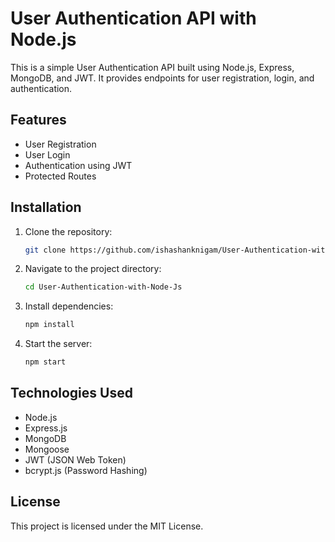 # User Authentication API with Node.js

This is a simple User Authentication API built using Node.js, Express, MongoDB, and JWT. It provides endpoints for user registration, login, and authentication.

## Features
- User Registration
- User Login
- Authentication using JWT
- Protected Routes

## Installation

1. Clone the repository:
   ```sh
   git clone https://github.com/ishashanknigam/User-Authentication-with-Node-Js.git
   ```
2. Navigate to the project directory:
   ```sh
   cd User-Authentication-with-Node-Js
   ```
3. Install dependencies:
   ```sh
   npm install
   ```
4. Start the server:
   ```sh
   npm start
   ```


## Technologies Used
- Node.js
- Express.js
- MongoDB
- Mongoose
- JWT (JSON Web Token)
- bcrypt.js (Password Hashing)

## License
This project is licensed under the MIT License.

